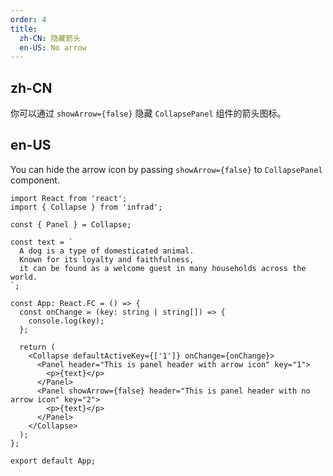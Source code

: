 ```yaml
---
order: 4
title:
  zh-CN: 隐藏箭头
  en-US: No arrow
---
```


## zh-CN

你可以通过 `showArrow={false}` 隐藏 `CollapsePanel` 组件的箭头图标。

## en-US

You can hide the arrow icon by passing `showArrow={false}` to `CollapsePanel` component.

```tsx
import React from 'react';
import { Collapse } from 'infrad';

const { Panel } = Collapse;

const text = `
  A dog is a type of domesticated animal.
  Known for its loyalty and faithfulness,
  it can be found as a welcome guest in many households across the world.
`;

const App: React.FC = () => {
  const onChange = (key: string | string[]) => {
    console.log(key);
  };

  return (
    <Collapse defaultActiveKey={['1']} onChange={onChange}>
      <Panel header="This is panel header with arrow icon" key="1">
        <p>{text}</p>
      </Panel>
      <Panel showArrow={false} header="This is panel header with no arrow icon" key="2">
        <p>{text}</p>
      </Panel>
    </Collapse>
  );
};

export default App;
```
